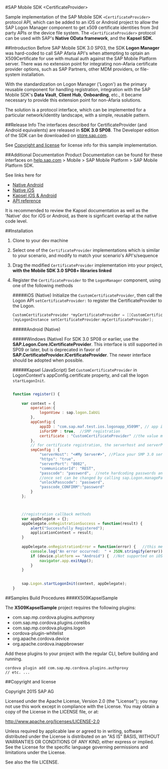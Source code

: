 #SAP Mobile SDK \<CertificateProvider\>

Sample implementation of the SAP Mobile SDK `<CertificateProvider>` protocol API, which can be added to an iOS or Android project to allow the SAP Logon Manager component to get x509 certificate identities from 3rd party APIs or the device file system.  The `<CertificateProvider>` protocol can be used with SAP's **Native OData framework**, and the **Kapsel SDK**.


##Introduction
Before SAP Mobile SDK 3.0 SP03, the SDK **Logon Manager** was hard-coded to call SAP Afaria API's when attempting to optain an X509Certificate for use with mutual auth against the SAP Mobile Platform server.  There was no extension point for integrating non-Afaria certificate provider options, such as SAP Partners, other MDM providers, or file-system installation.

With the standardization on Logon Manager ('Logon') as the primary reusable component for handling registration, integration with the SAP Mobile SDK's **Data Vault**, **Client Hub**, **Onboarding**, etc., it became necessary to provide this extension point for non-Afaria solutions.

The solution is a protocol interface, which can be implemented for a particular network/identity landscape, with a simple, reusable pattern.

##Release Info
The interfaces described for CertificateProvider (and Android equivalents) are released in **SDK 3.0 SP08**.  The Developer edition of the SDK can be downloaded on [store.sap.com](store.sap.com).  

See [Copyright and license](https://github.com/SAP/mobilesdk-certificateprovider#copyright-and-license) for license info for this sample implementation.

##Additional Documentation
Product Documentation can be found for these interfaces on [help.sap.com](help.sap.com) > Mobile > SAP Mobile Platform > SAP Mobile Platform SDK.

See links here for

   - [Native Android](http://help.sap.com/saphelp_smp308sdk/helpdata/en/3c/227ce642834b60a210baacc39cc7d7/content.htm)
   - [Native iOS](http://help.sap.com/saphelp_smp308sdk/helpdata/en/37/0c58b9400248a4b71ee8b407b79b07/content.htm)
   - [Kapsel iOS & Android](http://help.sap.com/saphelp_smp308sdk/helpdata/en/7c/035fab70061014a483940fd6c29742/content.htm)
   - [API reference](http://help.sap.com/saphelp_smp308sdk/helpdata/en/7c/03685c70061014bfc0ec6c6e15b454/content.htm)
   
It is recommended to review the Kapsel documentation as well as the 'Native' doc for iOS or Android, as there is signficant overlap at the native code level.

##Installation
1.  Clone to your dev machine
2.  Select one of the `CertificateProvider` implementations which is similar to your scenario, and modify to match your scenario's API's/sequence
3.  Drag the modified `CertificateProvider` implementation into your project, **with the Mobile SDK 3.0 SP08+ libraries linked**
4.  Register the `CertificateProvider` to the `LogonManager` component, using one of the following methods

    #####iOS (Native)
    Initialize the `CustomCertificateProvider`, then call the Logon API `setCertificateProvider:` to register the CertificateProvider to the Logon.
    ```objectivec
    CustomCertificateProvider *myCertificateProvider = [[CustomCertificateProvider alloc] init];
    [myLogonInstance setCertificateProvider:myCertificateProvider];
    ```
    #####Android (Native)
    
    #####Windows (Native)
    For SDK 3.0 SP08 or earlier, use the **SAP.Logon.Core.ICertificateProvider**.
    This interface is still supported in SP09 or later, but is deprecated in favor of **SAP.CertificateProvider.ICertificateProvider**.  The newer interface should be adopted when possible.

    #####Kapsel (JavaScript)
    Set `CustomCertificateProvider` in LogonContext's appConfig.certificate property, and call the logon `startLogonInit`.
    ```javascript
    
    function register() {
        
        var context = {
            operation:{
                logonView : sap.logon.IabUi
            },
            appConfig:{
                appID : "com.sap.maf.test.ios.logonapp_X509M", // app id on SMP server
                isForSMP : true,  //SMP registration
                certificate : "CustomCertificateProvider" //the value must match the key defined in the plist file
            },
            // for certificate registration, the serverhost and serverPort, https configuration are required
            smpConfig : {
                "serverHost": "<#My Server#>", //Place your SMP 3.0 server name here
                "https": "true",
                "serverPort": "8082",
                "communicatorId": "REST",
                "passcode": "password",  //note hardcoding passwords and unlock passcodes are strictly for ease of use during development
                //once set can be changed by calling sap.Logon.managePasscode()
                "unlockPasscode": "password",
                "passcode_CONFIRM":"password"
            }
        };


    
        //registration callback methods
        var appDelegate = {};
        appDelegate.onRegistrationSuccess = function(result) {
            alert("Successfully Registered");
            applicationContext = result;
        }
        
        appDelegate.onRegistrationError = function(error) {   //this method is called if the user cancels the registration.
            console.log("An error occurred:  " + JSON.stringify(error));
            if (device.platform == "Android") {  //Not supported on iOS to exit app
                navigator.app.exitApp();
            }
        }
        
    
        sap.Logon.startLogonInit(context, appDelegate);
    }
    ```

##Samples Build Procedures
####X509KapselSample

The **X509KapselSample** project requires the following plugins:

 - com.sap.mp.cordova.plugins.authproxy
 - com.sap.mp.cordova.plugins.corelibs
 - com.sap.mp.cordova.plugins.logon
 - cordova-plugin-whitelist
 - org.apache.cordova.device
 - org.apache.cordova.inappbrowser
 
Add these plugins to your project with the regular CLI, before building and running.

    cordova plugin add com.sap.mp.cordova.plugins.authproxy
    // etc. ...


##Copyright and license

Copyright 2015 SAP AG

Licensed under the Apache License, Version 2.0 (the "License"); you may not use this work except in compliance with the License. You may obtain a copy of the License in the LICENSE file, or at:

http://www.apache.org/licenses/LICENSE-2.0

Unless required by applicable law or agreed to in writing, software distributed under the License is distributed on an "AS IS" BASIS, WITHOUT WARRANTIES OR CONDITIONS OF ANY KIND, either express or implied. See the License for the specific language governing permissions and limitations under the License.

See also the file LICENSE.
